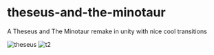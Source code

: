 # theseus-and-the-minotaur
A Theseus and The Minotaur remake in unity with nice cool transitions

![theseus](https://user-images.githubusercontent.com/94310799/216340374-72acfb10-6f4b-4f19-9fba-d5f6d8431e1e.PNG)
![t2](https://user-images.githubusercontent.com/94310799/216340343-3e63c7ba-4dd9-4a92-8c77-a44dc021ac2e.PNG)

